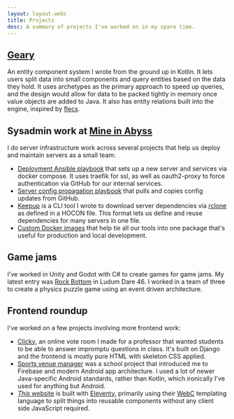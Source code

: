 ```yaml
---
layout: layout.webc
title: Projects
desc: A summary of projects I've worked on in my spare time.
---
```


## [Geary](https://github.com/MineInAbyss/Geary)

An entity component system I wrote from the ground up in Kotlin. It lets users split data into small components and query entities based on the data they hold. It uses archetypes as the primary approach to speed up queries, and the design would allow for data to be packed tightly in memory once value objects are added to Java. It also has entity relations built into the engine, inspired by [flecs](https://github.com/SanderMertens/flecs).

## Sysadmin work at [Mine in Abyss](https://mineinabyss.com/)

I do server infrastructure work across several projects that help us deploy and maintain servers as a small team:

- [Deployment Ansible playbook](https://github.com/MineInAbyss/ansible-in-abyss) that sets up a new server and services via docker compose. It uses traefik for ssl, as well as oauth2-proxy to force authentication via GitHub for our internal services.
- [Server config propagation playbook](https://github.com/MineInAbyss/server-config) that pulls and copies config updates from GitHub.
- [Keepup](https://github.com/MineInAbyss/Keepup) is a CLI tool I wrote to download server dependencies via [rclone](https://rclone.org/) as defined in a HOCON file. This format lets us define and reuse dependencies for many servers in one file.
- [Custom Docker images](https://github.com/MineInAbyss/Docker) that help tie all our tools into one package that's useful for production and local development. 

## Game jams

I've worked in Unity and Godot with C# to create games for game jams. My latest entry was [Rock Bottom](https://github.com/0ffz/Ludum-Dare-46) in Ludum Dare 46. I worked in a team of three to create a physics puzzle game using an event driven architecture.

## Frontend roundup

I've worked on a few projects involving more frontend work:

- [Clicky](https://github.com/0ffz/Clicky), an online vote room I made for a professor that wanted students to be able to answer impromptu questions in class. It's built on Django and the frontend is mostly pure HTML with skeleton CSS applied.
- [Sports venue manager](https://github.com/0ffz/CSCB07-final) was a school project that introduced me to Firebase and modern Android app architecture. I used a lot of newer Java-specific Android standards, rather than Kotlin, which ironically I've used for anything but Android.
- [*This* website](https://dvyy.me) is built with [Eleventy](https://www.11ty.dev/), primarily using their [WebC](https://www.11ty.dev/docs/languages/webc/) templating language to split things into reusable components without any client side JavaScript required.
